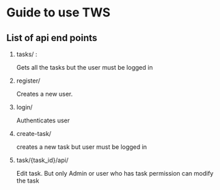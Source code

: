 # Guide to use TWS 

## List of api end points

1. tasks/ :
    
    Gets all the tasks but the user must be logged in

2. register/

    Creates a new user.

3. login/

    Authenticates user

4. create-task/

    creates a new task but user must be logged in

5. task/{task_id}/api/

    Edit task. But only Admin or user who has task permission can modify the task


